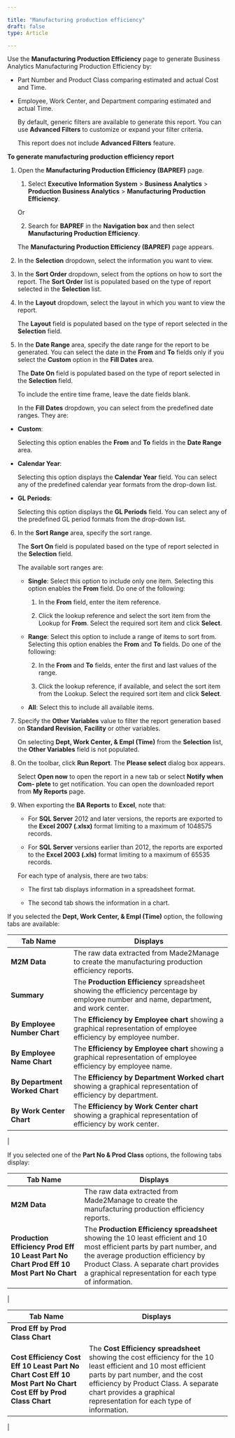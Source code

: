 ```yaml
---

title: "Manufacturing production efficiency"
draft: false
type: Article

---
```


Use the **Manufacturing Production Efficiency** page to generate Business Analytics Manufacturing Production Efficiency by:

-   Part Number and Product Class comparing estimated and actual Cost and Time.

-   Employee, Work Center, and Department comparing estimated and actual Time.

    By default, generic filters are available to generate this report. You can use **Advanced Filters** to customize or expand your filter criteria.

    This report does not include **Advanced Filters** feature.

**To generate manufacturing production efficiency report**

1.  Open the **Manufacturing Production Efficiency (BAPREF)** page.

    1. Select **Executive Information System** > **Business Analytics** > **Production Business Analytics** > **Manufacturing Production Efficiency**.

    Or

    2.  Search for **BAPREF** in the **Navigation box** and then select **Manufacturing Production Efficiency**.

    The **Manufacturing Production Efficiency (BAPREF)** page appears.

2.  In the **Selection** dropdown, select the information you want to view.

3.  In the **Sort Order** dropdown, select from the options on how to sort the report. The **Sort Order** list is populated based on the type of report selected in the **Selection** list.

4.  In the **Layout** dropdown, select the layout in which you want to view the report.

    The **Layout** field is populated based on the type of report selected in the **Selection** field.

5.  In the **Date Range** area, specify the date range for the report to be generated. You can select the date in the **From** and **To** fields only if you select the **Custom** option in the **Fill Dates** area.

    The **Date On** field is populated based on the type of report selected in the **Selection** field.

    To include the entire time frame, leave the date fields blank.

    In the **Fill Dates** dropdown, you can select from the predefined date ranges. They are:

- **Custom**:

    Selecting this option enables the **From** and **To** fields in the **Date Range** area.

- **Calendar Year**:

    Selecting this option displays the **Calendar Year** field. You can select any of the predefined calendar year formats from the drop-down list.

- **GL Periods**:

    Selecting this option displays the **GL Periods** field. You can select any of the predefined GL period formats from the drop-down list.

6.  In the **Sort Range** area, specify the sort range.

    The **Sort On** field is populated based on the type of report selected in the **Selection** field.

    The available sort ranges are:

    - **Single**: Select this option to include only one item. Selecting this option enables the **From** field. Do one of the following:

        1.  In the **From** field, enter the item reference.

        2.  Click the lookup reference and select the sort item from the Lookup for **From**. Select the required sort item and click **Select**.

    - **Range**: Select this option to include a range of items to sort from. Selecting this option enables the **From** and **To** fields. Do one of the following:

        2.  In the **From** and **To** fields, enter the first and last values of the range.

        3.  Click the lookup reference, if available, and select the sort item from the Lookup. Select the required sort item and click **Select**.

    - **All**: Select this to include all available items.

7.  Specify the **Other Variables** value to filter the report generation based on **Standard Revision**, **Facility** or other variables.

    On selecting **Dept, Work Center, & Empl (Time)** from the **Selection** list, the **Other Variables** field is not populated.

8.  On the toolbar, click **Run Report**. The **Please select** dialog box appears.

    Select **Open now** to open the report in a new tab or select **Notify when Com- plete** to get notification. You can open the downloaded report from **My Reports** page.

9.  When exporting the **BA Reports** to **Excel**, note that:

    - For **SQL Server** 2012 and later versions, the reports are exported to the **Excel 2007 (.xlsx)** format limiting to a maximum of 1048575 records.

    - For **SQL Server** versions earlier than 2012, the reports are exported to the **Excel 2003 (.xls)** format limiting to a maximum of 65535 records.

    For each type of analysis, there are two tabs:

    - The first tab displays information in a spreadsheet format.

    - The second tab shows the information in a chart.

If you selected the **Dept, Work Center, & Empl (Time)** option, the following tabs are available:

| **Tab Name**                   | **Displays**                                                                                                                              |
|--------------------------------|-------------------------------------------------------------------------------------------------------------------------------------------|
| **M2M Data**                   | The raw data extracted from Made2Manage to create the manufacturing production efficiency reports.                                      |
| **Summary**                    | The **Production Efficiency** spreadsheet showing the efficiency percentage by employee number and name, department, and work center. |
| **By Employee Number Chart**   | The **Efficiency by Employee chart** showing a graphical representation of employee efficiency by employee number.                      |
| **By Employee Name Chart**     | The **Efficiency by Employee chart** showing a graphical representation of employee efficiency by employee name.                        |
| **By Department Worked Chart** | The **Efficiency by Department Worked chart** showing a graphical representation of efficiency by department.                             |
| **By Work Center Chart**       | The **Efficiency by Work Center chart** showing a graphical representation of efficiency by work center.                                |
|

If you selected one of the **Part No & Prod Class** options, the following tabs display:

| **Tab Name**                                                                                 | **Displays**                                                                                                                                                                                                                                                        |
|----------------------------------------------------------------------------------------------|---------------------------------------------------------------------------------------------------------------------------------------------------------------------------------------------------------------------------------------------------------------------|
| **M2M Data**                                                                                 | The raw data extracted from Made2Manage to create the manufacturing production efficiency reports.                                                                                                                                                                |
| **Production Efficiency Prod Eff 10 Least Part No Chart** **Prod Eff 10 Most Part No Chart** | The **Production Efficiency spreadsheet** showing the 10 least efficient and 10 most efficient parts by part number, and the average production efficiency by Product Class. A separate chart provides a graphical representation for each type of information. |
|

| **Tab Name**                                                                                                                | **Displays**                                                                                                                                                                                                                                                        |
|-----------------------------------------------------------------------------------------------------------------------------|---------------------------------------------------------------------------------------------------------------------------------------------------------------------------------------------------------------------------------------------------------------------|
| **Prod Eff by Prod Class Chart**                                                                                            |                                                                                                                                                                                                                                                                     |
| **Cost Efficiency** **Cost Eff 10 Least Part No Chart** **Cost Eff 10 Most Part No Chart** **Cost Eff by Prod Class Chart** | The **Cost Efficiency spreadsheet** showing the cost efficiency for the 10 least efficient and 10 most efficient parts by part number, and the cost efficiency by Product Class. A separate chart provides a graphical representation for each type of information. |
|


